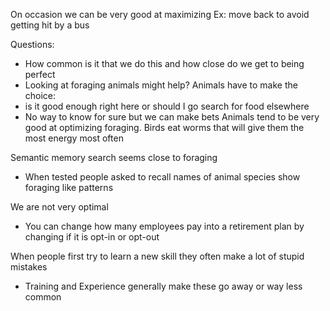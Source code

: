 On occasion we can be very good at maximizing 
Ex: move back to avoid getting hit by a bus

Questions:
- How common is it that we do this and how close do we get to being perfect
- Looking at foraging animals might help?
Animals have to make the choice:
- is it good enough right here or should I go search for food elsewhere
- No way to know for sure but we can make bets
Animals tend to be very good at optimizing  foraging. Birds eat worms that will give them the most energy most often

Semantic memory search seems close to foraging 
- When tested people asked to recall names of animal species show foraging like patterns

We are not very optimal
- You can change how many employees pay into a retirement plan by changing if it is opt-in or opt-out

When people first try to learn a new skill they often make a lot of stupid mistakes
- Training and Experience generally make these go away or way less common